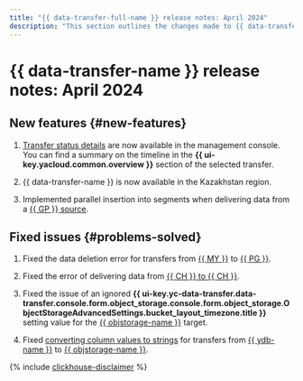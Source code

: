 ```yaml
---
title: "{{ data-transfer-full-name }} release notes: April 2024"
description: "This section outlines the changes made to {{ data-transfer-name }} in March 2024."
---
```


# {{ data-transfer-name }} release notes: April 2024

## New features {#new-features}

1. [Transfer status details](../operations/monitoring.md) are now available in the management console. You can find a summary on the timeline in the **{{ ui-key.yacloud.common.overview }}** section of the selected transfer.

1. {{ data-transfer-name }} is now available in the Kazakhstan region.


1. Implemented parallel insertion into segments when delivering data from a [{{ GP }} source](../operations/endpoint/source/greenplum.md).

## Fixed issues {#problems-solved}

1. Fixed the data deletion error for transfers from [{{ MY }}](../operations/endpoint/source/mysql.md) to [{{ PG }}](../operations/endpoint/target/postgresql.md).

1. Fixed the error of delivering data from [{{ CH }} to {{ CH }}](../tutorials/managed-clickhouse.md).

1. Fixed the issue of an ignored **{{ ui-key.yc-data-transfer.data-transfer.console.form.object_storage.console.form.object_storage.ObjectStorageAdvancedSettings.bucket_layout_timezone.title }}** setting value for the [{{ objstorage-name }}](../operations/endpoint/target/object-storage.md) target.

1. Fixed [converting column values to strings](../concepts/data-transformation.md#convert-to-string) for transfers from [{{ ydb-name }}](../operations/endpoint/source/ydb.md) to [{{ objstorage-name }}](../operations/endpoint/target/object-storage.md).


{% include [clickhouse-disclaimer](../../_includes/clickhouse-disclaimer.md) %}